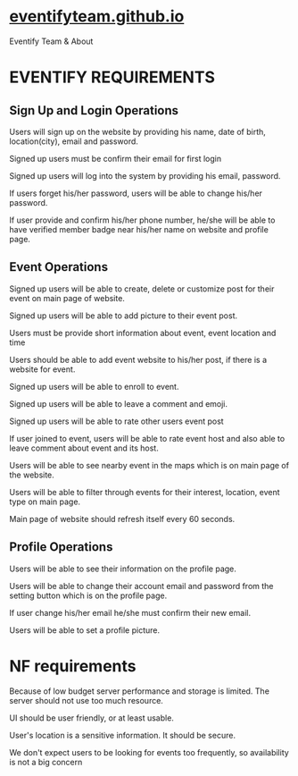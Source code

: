 # [eventifyteam.github.io](https://eventifyteam.github.io)
Eventify Team &amp; About

# EVENTIFY REQUIREMENTS
 
## Sign Up and Login Operations

Users will sign up on the website by providing his name, date of birth, location(city), email and password.

Signed up users must be confirm their email for first login

Signed up users will log into the system by providing his email, password.

If users forget his/her password, users will be able to change his/her password.

If user provide and confirm his/her phone number, he/she will be able to have verified member badge near his/her name on website and profile page.

## Event Operations

Signed up users will be able to create, delete or customize post for their event on main page of website.

Signed up users will be able to add picture to their event post.

Users must be provide short information about event, event location and time

Users should be able to add event website to his/her post, if there is a website for event.

Signed up users will be able to enroll to event.

Signed up users will be able to leave a comment and emoji.

Signed up users will be able to rate other users event post 

If user joined to event, users will be able to rate event host and also able to leave comment about event and its host.

Users will be able to see nearby event in the maps which is on main page of the website.

Users will be able to filter through events for their interest, location, event type on main page.

Main page of website should refresh itself every 60 seconds.

## Profile Operations

Users will be able to see their information on the profile page. 

Users will be able to change their account email and password from the setting button which is on the profile page.

If user change his/her email he/she must confirm their new email.

Users will be able to set a profile picture.

# NF requirements

Because of low budget server performance and storage is limited. The server should not use too much resource.

UI should be user friendly, or at least usable.

User's location is a sensitive information. It should be secure.

We don't expect users to be looking for events too frequently, so availability is not a big concern
